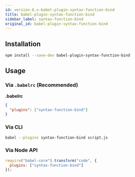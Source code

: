 ```yaml
---
id: version-6.x-babel-plugin-syntax-function-bind
title: babel-plugin-syntax-function-bind
sidebar_label: syntax-function-bind
original_id: babel-plugin-syntax-function-bind
---
```


## Installation

```sh
npm install --save-dev babel-plugin-syntax-function-bind
```

## Usage

### Via `.babelrc` (Recommended)

**.babelrc**

```json
{
  "plugins": ["syntax-function-bind"]
}
```

### Via CLI

```sh
babel --plugins syntax-function-bind script.js
```

### Via Node API

```javascript
require("babel-core").transform("code", {
  plugins: ["syntax-function-bind"]
});
```

